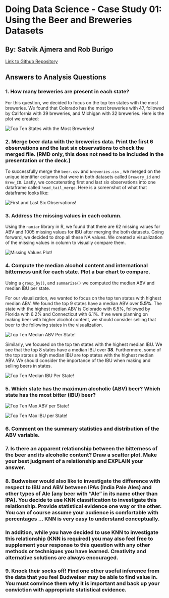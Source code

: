 # Doing Data Science - Case Study 01: Using the Beer and Breweries Datasets
## By: Satvik Ajmera and Rob Burigo

[Link to Github Repository](https://github.com/sajmera9/BeerCaseStudy1)


## Answers to Analysis Questions


### 1.   How many breweries are present in each state?

For this question, we decided to focus on the top ten states with the most breweries. We found that Colorado has the most breweries with 47, followed by California with 39 breweries, and Michigan with 32 breweries. Here is the plot we created:

![Top Ten States with the Most Breweries!](Visualizations/Top10BreweriesPerState.png)

### 2.   Merge beer data with the breweries data. Print the first 6 observations and the last six observations to check the merged file.  (RMD only, this does not need to be included in the presentation or the deck.)

 To successfully merge the `beer.csv` and `breweries.csv` , we merged on the unique identifier columns that were in both datasets called `Brewery_id` and `Brew_ID`. Lastly, we concatenating first and last six observations into one dataframe called `head_tail_merge`. Here is a screenshot of what that dataframe looks like:

![First and Last Six Observations!](Visualizations/MergeFirstAndLast6.png)


### 3.   Address the missing values in each column.

Using the `naniar` library in R, we found that there are 62 missing values for ABV and 1005 missing values for IBU after merging the both datasets. Going forward, we decided to drop all these NA values. We created a visualization of the missing values in column to visually compare them.

![Missing Values Plot!](Visualizations/MissingValuesPlot.png)



### 4.   Compute the median alcohol content and international bitterness unit for each state. Plot a bar chart to compare.

Using a `group_by()`, and `summarize()` we computed the median ABV and median IBU per state. 

For our visualization, we wanted to focus on the top ten states with highest median ABV. We found the top 9 states have a median ABV over **5.5%**. The state with the highest median ABV is Colorado with 6.5%, followed by Florida with 6.2% and Connecticut with 6.1%. If we were planning on making beer with higher alcohol content, we should consider selling that beer to the following states in the visualization.

![Top Ten Median ABV Per State!](Visualizations/MedianABVPerState.png)

Similarly, we focused on the top ten states with the highest median IBU. We see that the top 8 states have a median IBU over **38**. Furthermore, some of the top states a high median IBU are top states with the highest median ABV. We should consider the importance of the IBU when making and selling beers in states.

![Top Ten Median IBU Per State!](Visualizations/MedianIBUPerState.png)

### 5.   Which state has the maximum alcoholic (ABV) beer? Which state has the most bitter (IBU) beer?



![Top Ten Max ABV per State!](Visualizations/MaxABVPerState.png)

![Top Ten Max IBU per State!](Visualizations/MaxIBUPerState.png)


### 6.   Comment on the summary statistics and distribution of the ABV variable.

###  7.   Is there an apparent relationship between the bitterness of the beer and its alcoholic content? Draw a scatter plot.  Make your best judgment of a relationship and EXPLAIN your answer.

### 8.  Budweiser would also like to investigate the difference with respect to IBU and ABV between IPAs (India Pale Ales) and other types of Ale (any beer with “Ale” in its name other than IPA).  You decide to use KNN classification to investigate this relationship.  Provide statistical evidence one way or the other. You can of course assume your audience is comfortable with percentages … KNN is very easy to understand conceptually.

### In addition, while you have decided to use KNN to investigate this relationship (KNN is required) you may also feel free to supplement your response to this question with any other methods or techniques you have learned.  Creativity and alternative solutions are always encouraged.  

### 9. Knock their socks off!  Find one other useful inference from the data that you feel Budweiser may be able to find value in.  You must convince them why it is important and back up your conviction with appropriate statistical evidence. 
